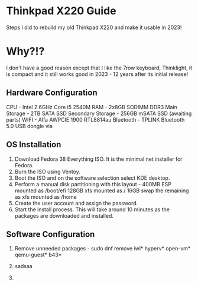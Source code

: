 # Thinkpad X220 Guide
Steps I did to rebuild my old Thinkpad X220 and make it usable in 2023!

# Why?!?
I don't have a good reason except that I like the 7row keyboard, Thinklight, it is compact and it still works good in 2023 - 12 years after its initial release!

## Hardware Configuration
CPU - Intel 2.6GHz Core i5 2540M 
RAM - 2x8GB SODIMM DDR3
Main Storage - 2TB SATA SSD
Secondary Storage - 256GB mSATA SSD (awaiting parts)
WIFI - Alfa AWPCIE 1900 RTL8814au
Bluetooth - TPLINK Bluetooth 5.0 USB dongle via


## OS Installation
1. Download Fedora 38 Everything ISO. It is the minimal net installer for Fedora.
2. Burn the ISO using Ventoy.
3. Boot the ISO and on the software selection select KDE desktop.
4. Perform a manual disk partitioning with this layout - 
   400MB ESP mounted as /boot/efi
   128GB xfs mounted as /
   16GB swap
   the remaining as xfs mounted as /home
5. Create the user account and assign the password.
6. Start the install process. This will take around 10 minutes as the packages are downloaded and installed.


## Software Configuration
1. Remove unneeded packages -
    sudo dnf remove iwl* hyperv* open-vm* qemu-guest* b43*

2. sadsaa
3.
